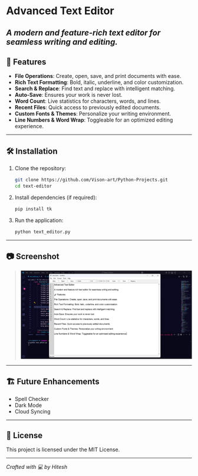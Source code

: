 # Advanced Text Editor
  
*A modern and feature-rich text editor for seamless writing and editing.*
---
## 🚀 Features
- **File Operations**: Create, open, save, and print documents with ease.
- **Rich Text Formatting**: Bold, italic, underline, and color customization.
- **Search & Replace**: Find text and replace with intelligent matching.
- **Auto-Save**: Ensures your work is never lost.
- **Word Count**: Live statistics for characters, words, and lines.
- **Recent Files**: Quick access to previously edited documents.
- **Custom Fonts & Themes**: Personalize your writing environment.
- **Line Numbers & Word Wrap**: Toggleable for an optimized editing experience.

---

## 🛠 Installation
1. Clone the repository:
   ```bash
   git clone https://github.com/Vison-art/Python-Projects.git
   cd text-editor
   ```
2. Install dependencies (if required):
   ```bash
   pip install tk
   ```
3. Run the application:
   ```bash
   python text_editor.py
   ```
---

## 📷 Screenshot
> ![Screenshot](image.png)

---
## 🏗 Future Enhancements
- Spell Checker
- Dark Mode
- Cloud Syncing

---
## 📜 License
This project is licensed under the MIT License.

---
*Crafted with 💻 by Hitesh*